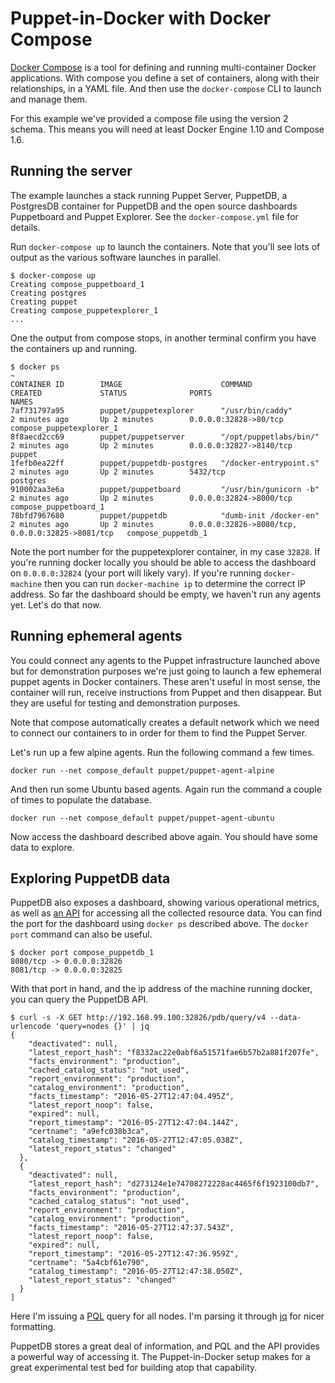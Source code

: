 # Puppet-in-Docker with Docker Compose

[Docker Compose](https://docs.docker.com/compose/) is a tool for defining and
running multi-container Docker applications. With compose you define a
set of containers, along with their relationships, in a YAML file. And
then use the `docker-compose` CLI to launch and manage them.

For this example we've provided a compose file using the version 2
schema. This means you will need at least Docker Engine 1.10 and Compose
1.6.

## Running the server

The example launches a stack running Puppet Server, PuppetDB, a
PostgresDB container for PuppetDB and the open source dashboards
Puppetboard and Puppet Explorer. See the `docker-compose.yml` file for
details.

Run `docker-compose up` to launch the containers. Note that you'll see
lots of output as the various software launches in parallel.

```
$ docker-compose up
Creating compose_puppetboard_1
Creating postgres
Creating puppet
Creating compose_puppetexplorer_1
...
```

One the output from compose stops, in another terminal confirm you have the
containers up and running.

```
$ docker ps                                                                                                                                                                                                                                                             ~
CONTAINER ID        IMAGE                      COMMAND                  CREATED             STATUS              PORTS                                              NAMES
7af731797a95        puppet/puppetexplorer      "/usr/bin/caddy"         2 minutes ago       Up 2 minutes        0.0.0.0:32828->80/tcp                              compose_puppetexplorer_1
8f8aecd2cc69        puppet/puppetserver        "/opt/puppetlabs/bin/"   2 minutes ago       Up 2 minutes        0.0.0.0:32827->8140/tcp                            puppet
1fefb0ea22ff        puppet/puppetdb-postgres   "/docker-entrypoint.s"   2 minutes ago       Up 2 minutes        5432/tcp                                           postgres
910002aa3e6a        puppet/puppetboard         "/usr/bin/gunicorn -b"   2 minutes ago       Up 2 minutes        0.0.0.0:32824->8000/tcp                            compose_puppetboard_1
78bfd7967680        puppet/puppetdb            "dumb-init /docker-en"   2 minutes ago       Up 2 minutes        0.0.0.0:32826->8080/tcp, 0.0.0.0:32825->8081/tcp   compose_puppetdb_1
```

Note the port number for the puppetexplorer container, in my case `32828`. If
you're running docker locally you should be able to access the dashboard
on `0.0.0.0:32824` (your port will likely vary). If you're running
`docker-machine` then you can run `docker-machine ip` to determine the
correct IP address. So far the dashboard should be empty, we haven't run
any agents yet. Let's do that now.


## Running ephemeral agents

You could connect any agents to the Puppet infrastructure launched above
but for demonstration purposes we're just going to launch a few ephemeral
puppet agents in Docker containers. These aren't useful in most sense,
the container will run, receive instructions from Puppet and then disappear.
But they are useful for testing and demonstration purposes.

Note that compose automatically creates a default network which we need to
connect our containers to in order for them to find the Puppet Server.

Let's run up a few alpine agents. Run the following command a few times.

```
docker run --net compose_default puppet/puppet-agent-alpine
```

And then run some Ubuntu based agents. Again run the command a couple
of times to populate the database.

```
docker run --net compose_default puppet/puppet-agent-ubuntu
```

Now access the dashboard described above again. You should have some data
to explore.

## Exploring PuppetDB data

PuppetDB also exposes a dashboard, showing various operational metrics,
as well as [an API](https://docs.puppet.com/puppetdb/latest/api/) for
accessing all the collected resource data. You can find the port for the
dashboard using `docker ps` described above. The `docker port` command can
also be useful.

```
$ docker port compose_puppetdb_1
8080/tcp -> 0.0.0.0:32826
8081/tcp -> 0.0.0.0:32825
```

With that port in hand, and the ip address of the machine running docker,
you can query the PuppetDB API.

```
$ curl -s -X GET http://192.168.99.100:32826/pdb/query/v4 --data-urlencode 'query=nodes {}' | jq
{
    "deactivated": null,
    "latest_report_hash": "f8332ac22e0abf6a51571fae6b57b2a881f207fe",
    "facts_environment": "production",
    "cached_catalog_status": "not_used",
    "report_environment": "production",
    "catalog_environment": "production",
    "facts_timestamp": "2016-05-27T12:47:04.495Z",
    "latest_report_noop": false,
    "expired": null,
    "report_timestamp": "2016-05-27T12:47:04.144Z",
    "certname": "a9efc038b3ca",
    "catalog_timestamp": "2016-05-27T12:47:05.038Z",
    "latest_report_status": "changed"
  },
  {
    "deactivated": null,
    "latest_report_hash": "d273124e1e74708272228ac4465f6f1923100db7",
    "facts_environment": "production",
    "cached_catalog_status": "not_used",
    "report_environment": "production",
    "catalog_environment": "production",
    "facts_timestamp": "2016-05-27T12:47:37.543Z",
    "latest_report_noop": false,
    "expired": null,
    "report_timestamp": "2016-05-27T12:47:36.959Z",
    "certname": "5a4cbf61e790",
    "catalog_timestamp": "2016-05-27T12:47:38.050Z",
    "latest_report_status": "changed"
  }
]
```

Here I'm issuing a [PQL](https://docs.puppet.com/puppetdb/latest/api/query/v4/pql.html)
query for all nodes. I'm parsing it through [jq](https://stedolan.github.io/jq/) for
nicer formatting.

PuppetDB stores a great deal of information, and PQL and the API provides a
powerful way of accessing it. The Puppet-in-Docker setup makes for a great
experimental test bed for building atop that capability.
